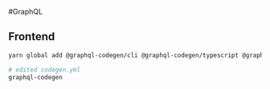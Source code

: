 #GraphQL

## Frontend
```bash
yarn global add @graphql-codegen/cli @graphql-codegen/typescript @graphql-codegen/typescript-operations @graphql-codegen/typescript-react-apollo

# edited codegen.yml
graphql-codegen
``` 